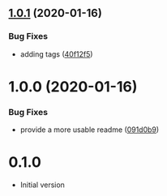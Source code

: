 ## [1.0.1](https://github.com/ReneVolution/serverless-remove-default-form-requesttemplate-plugin/compare/v1.0.0...v1.0.1) (2020-01-16)


### Bug Fixes

* adding tags ([40f12f5](https://github.com/ReneVolution/serverless-remove-default-form-requesttemplate-plugin/commit/40f12f5feba2208aaded86f1296dc0d8273f315a))

# 1.0.0 (2020-01-16)


### Bug Fixes

* provide a more usable readme ([091d0b9](https://github.com/ReneVolution/serverless-remove-default-form-requesttemplate-plugin/commit/091d0b9d0e3f3e1e851a8fe3f29c79e2bfe36a0a))

# 0.1.0

- Initial version
